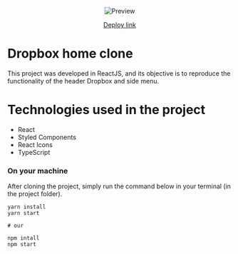 <p align="center" >
  <img alt="Preview" src="https://github.com/DAVI-REZENDE/clones-with-react/blob/main/dropbox-clone/public/previw-dropbox.gif" />
</p>

<p align="center" >
  <a target="_blank" href="https://dropbox-clone-interface.netlify.app/">
    Deploy link
  </a>
</p>

# Dropbox home clone

This project was developed in ReactJS, and its objective is to reproduce the functionality of the header
Dropbox and side menu.


# Technologies used in the project

- React
- Styled Components
- React Icons
- TypeScript

### On your machine

After cloning the project, simply run the command below in your terminal (in the project folder).

```
yarn install
yarn start

# our

npm intall
npm start

```